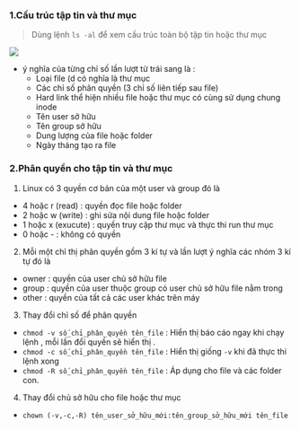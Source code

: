 ### 1.Cấu trúc tập tin và thư mục 

> Dùng lệnh ` ls -al ` để xem cấu trúc toàn bộ tập tin hoặc thư mục 

![](img/cau-truc-file.png)

- ý nghĩa của từng chỉ số lần lượt từ trái sang là :
	- Loại file (d có nghĩa là thư mục 
	- Các chỉ số phân quyền (3 chỉ số liên tiếp sau file)
	- Hard link thể hiện nhiều file hoặc thư mục có cùng sử dụng chung inode 
	- Tên user sở hữu
	- Tên group sở hữu 
	- Dung lượng của file hoặc folder
	- Ngày tháng tạo ra file 
### 2.Phân quyền cho tập tin và thư mục 

1. Linux có 3 quyền cơ bản của một user và group đó là 
- 4 hoặc r (read) : quyền đọc file hoặc folder 
- 2 hoặc w (write) : ghi sửa nội dung file hoặc folder 
- 1 hoặc x (exucute) : quyền truy cập thư mục và thực thi run thư mục 
- 0 hoặc - : không có quyền 

2. Mỗi một chỉ thị phân quyền gồm 3 kí tự và lần lượt ý nghĩa các nhóm 3 kí tự đó là 

- owner : quyền của user chủ sở hữu file 
- group : quyền của user thuộc group có user chủ sở hữu file nằm trong
- other : quyền của tất cả các user khác trên máy 

3. Thay đổi chỉ số để phân quyền 
- ` chmod -v số_chỉ_phân_quyền tên_file ` : Hiển thị báo cáo ngay khi chạy lệnh , mỗi lần đổi quyền sẽ hiển thị .
- ` chmod -c số_chỉ_phân_quyền tên_file ` : Hiển thị giống `-v` khi đã thực thi lệnh xong 
- ` chmod -R số_chỉ_phân_quyền tên_file ` : Áp dụng cho file và các folder con.

4. Thay đổi chủ sở hữu cho file hoặc thư mục 
- `chown (-v,-c,-R) tên_user_sở_hữu_mới:tên_group_sở_hữu_mới tên_file ` 











